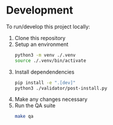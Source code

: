 # Development
To run/develop this project locally:

1. Clone this repository
2. Setup an environment
    ```sh
    python3 -m venv ./.venv
    source ./.venv/bin/activate
    ```
3. Install dependendencies
    ```sh
    pip install -e ".[dev]"
    python3 ./validator/post-install.py
    ```
4. Make any changes necessary
5. Run the QA suite
    ```sh
    make qa
    ```